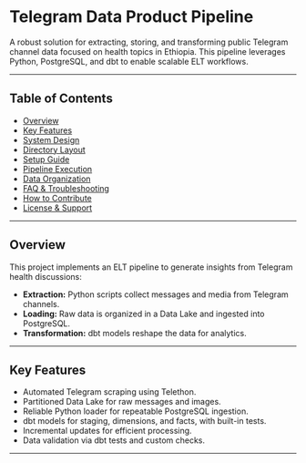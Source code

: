 # Telegram Data Product Pipeline

A robust solution for extracting, storing, and transforming public Telegram channel data focused on health topics in Ethiopia. This pipeline leverages Python, PostgreSQL, and dbt to enable scalable ELT workflows.

---

## Table of Contents

- [Overview](#overview)
- [Key Features](#key-features)
- [System Design](#system-design)
- [Directory Layout](#directory-layout)
- [Setup Guide](#setup-guide)
- [Pipeline Execution](#pipeline-execution)
- [Data Organization](#data-organization)
- [FAQ & Troubleshooting](#faq--troubleshooting)
- [How to Contribute](#how-to-contribute)
- [License & Support](#license--support)

---

## Overview

This project implements an ELT pipeline to generate insights from Telegram health discussions:

- **Extraction:** Python scripts collect messages and media from Telegram channels.
- **Loading:** Raw data is organized in a Data Lake and ingested into PostgreSQL.
- **Transformation:** dbt models reshape the data for analytics.

---

## Key Features

- Automated Telegram scraping using Telethon.
- Partitioned Data Lake for raw messages and images.
- Reliable Python loader for repeatable PostgreSQL ingestion.
- dbt models for staging, dimensions, and facts, with built-in tests.
- Incremental updates for efficient processing.
- Data validation via dbt tests and custom checks.

---

